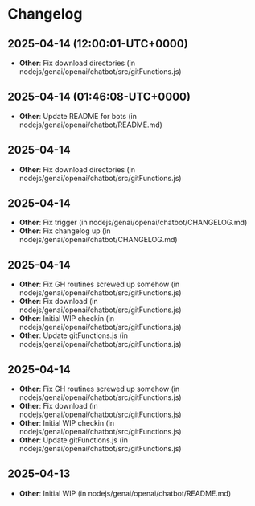 # Changelog
## 2025-04-14	(12:00:01-UTC+0000)
- **Other**: Fix download directories (in nodejs/genai/openai/chatbot/src/gitFunctions.js)
## 2025-04-14	(01:46:08-UTC+0000)
- **Other**: Update README for bots (in nodejs/genai/openai/chatbot/README.md)
## 2025-04-14
- **Other**: Fix download directories (in nodejs/genai/openai/chatbot/src/gitFunctions.js)
## 2025-04-14
- **Other**: Fix trigger (in nodejs/genai/openai/chatbot/CHANGELOG.md)
- **Other**: Fix changelog up (in nodejs/genai/openai/chatbot/CHANGELOG.md)
## 2025-04-14
- **Other**: Fix GH routines screwed up somehow (in nodejs/genai/openai/chatbot/src/gitFunctions.js)
- **Other**: Fix download (in nodejs/genai/openai/chatbot/src/gitFunctions.js)
- **Other**: Initial WIP checkin (in nodejs/genai/openai/chatbot/src/gitFunctions.js)
- **Other**: Update gitFunctions.js (in nodejs/genai/openai/chatbot/src/gitFunctions.js)
## 2025-04-14
- **Other**: Fix GH routines screwed up somehow (in nodejs/genai/openai/chatbot/src/gitFunctions.js)
- **Other**: Fix download (in nodejs/genai/openai/chatbot/src/gitFunctions.js)
- **Other**: Initial WIP checkin (in nodejs/genai/openai/chatbot/src/gitFunctions.js)
- **Other**: Update gitFunctions.js (in nodejs/genai/openai/chatbot/src/gitFunctions.js)
## 2025-04-13
- **Other**: Initial WIP (in nodejs/genai/openai/chatbot/README.md)
